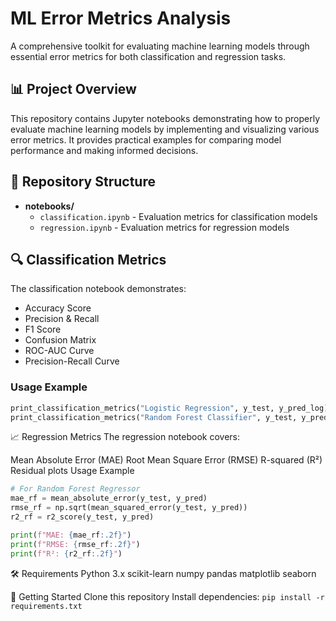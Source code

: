 # ML Error Metrics Analysis

A comprehensive toolkit for evaluating machine learning models through essential error metrics for both classification and regression tasks.

## 📊 Project Overview

This repository contains Jupyter notebooks demonstrating how to properly evaluate machine learning models by implementing and visualizing various error metrics. It provides practical examples for comparing model performance and making informed decisions.

## 📁 Repository Structure

- **notebooks/**
  - `classification.ipynb` - Evaluation metrics for classification models
  - `regression.ipynb` - Evaluation metrics for regression models

## 🔍 Classification Metrics

The classification notebook demonstrates:

- Accuracy Score
- Precision & Recall
- F1 Score
- Confusion Matrix
- ROC-AUC Curve
- Precision-Recall Curve

### Usage Example

```python
print_classification_metrics("Logistic Regression", y_test, y_pred_log)
print_classification_metrics("Random Forest Classifier", y_test, y_pred_rf)
```

📈 Regression Metrics
The regression notebook covers:

Mean Absolute Error (MAE)
Root Mean Square Error (RMSE)
R-squared (R²)
Residual plots
Usage Example

```python
# For Random Forest Regressor
mae_rf = mean_absolute_error(y_test, y_pred)
rmse_rf = np.sqrt(mean_squared_error(y_test, y_pred))
r2_rf = r2_score(y_test, y_pred)

print(f"MAE: {mae_rf:.2f}")
print(f"RMSE: {rmse_rf:.2f}")
print(f"R²: {r2_rf:.2f}")
```

🛠️ Requirements
Python 3.x
scikit-learn
numpy
pandas
matplotlib
seaborn

🚀 Getting Started
Clone this repository
Install dependencies:
`pip install -r requirements.txt`
